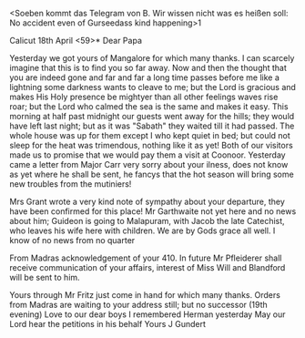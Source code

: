 <Soeben kommt das Telegram von B. Wir wissen nicht was es heißen soll: No accident even of Gurseedass kind happening>1

 Calicut 18th April <59>*
Dear Papa

Yesterday we got yours of Mangalore for which many thanks. I can scarcely imagine that this is to find you so far away. Now and then the thought that you are indeed gone and far and far a long time passes before me like a lightning some darkness wants to cleave to me; but the Lord is gracious and makes His Holy presence be mightyer than all other feelings waves rise roar; but the Lord who calmed the sea is the same and makes it easy. 
This morning at half past midnight our guests went away for the hills; they would have left last night; but as it was "Sabath" they waited till it had passed. The whole house was up for them except I who kept quiet in bed; but could not sleep for the heat was trimendous, nothing like it as yet! Both of our visitors made us to promise that we would pay them a visit at Coonoor. Yesterday came a letter from Major Carr very sorry about your ilness, does not know as yet where he shall be sent, he fancys that the hot season will bring some new troubles from the mutiniers!

Mrs Grant wrote a very kind note of sympathy about your departure, they have been confirmed for this place! Mr Garthwaite not yet here and no news about him; Guideon is going to Malapuram, with Jacob the late Catechist, who leaves his wife here with children. We are by Gods grace all well. I know of no news from no quarter

From Madras acknowledgement of your 410. In future Mr Pfleiderer shall receive communication of your affairs, interest of Miss Will and Blandford will be sent to him.

Yours through Mr Fritz just come in hand for which many thanks. Orders from Madras are waiting to your address still; but no successor (19th evening) 
Love to our dear boys I remembered Herman yesterday May our Lord hear the petitions in his behalf
 Yours J Gundert
